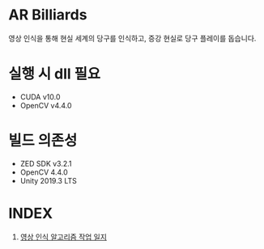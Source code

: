 # AR Billiards

영상 인식을 통해 현실 세계의 당구를 인식하고, 증강 현실로 당구 플레이를 돕습니다. 

# 실행 시 dll 필요

- CUDA v10.0
- OpenCV v4.4.0

# 빌드 의존성

- ZED SDK v3.2.1
- OpenCV 4.4.0
- Unity 2019.3 LTS

# INDEX

1. [영상 인식 알고리즘 작업 일지](/Docs/Report/Recognition/__content.md)
